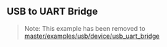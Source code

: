 ## USB to UART Bridge

> Note: This example has been removed to [master/examples/usb/device/usb_uart_bridge](https://github.com/espressif/esp-iot-solution/tree/master/examples/usb/device/usb_uart_bridge)
